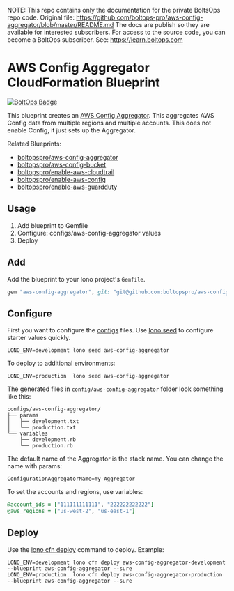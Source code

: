 <!-- note marker start -->
NOTE: This repo contains only the documentation for the private BoltsOps repo code.
Original file: https://github.com/boltops-pro/aws-config-aggregator/blob/master/README.md
The docs are publish so they are available for interested subscribers.
For access to the source code, you can become a BoltOps subscriber.
See: https://learn.boltops.com

<!-- note marker end -->

# AWS Config Aggregator CloudFormation Blueprint

[![BoltOps Badge](https://img.boltops.com/boltops/badges/boltops-badge.png)](https://www.boltops.com)

This blueprint creates an [AWS Config Aggregator](https://docs.aws.amazon.com/config/latest/developerguide/setup-aggregator-console.html).  This aggregates AWS Config data from multiple regions and multiple accounts. This does not enable Config, it just sets up the Aggregator.

Related Blueprints:

* [boltopspro/aws-config-aggregator](https://github.com/boltopspro/aws-config-aggregator)
* [boltopspro/aws-config-bucket](https://github.com/boltopspro/aws-config-bucket)
* [boltopspro/enable-aws-cloudtrail](https://github.com/boltopspro/enable-aws-cloudtrail)
* [boltopspro/enable-aws-config](https://github.com/boltopspro/enable-aws-config)
* [boltopspro/enable-aws-guardduty](https://github.com/boltopspro/enable-guardduty)

## Usage

1. Add blueprint to Gemfile
2. Configure: configs/aws-config-aggregator values
3. Deploy

## Add

Add the blueprint to your lono project's `Gemfile`.

```ruby
gem "aws-config-aggregator", git: "git@github.com:boltopspro/aws-config-aggregator.git"
```

## Configure

First you want to configure the [configs](https://lono.cloud/docs/core/configs/) files. Use [lono seed](https://lono.cloud/reference/lono-seed/) to configure starter values quickly.

    LONO_ENV=development lono seed aws-config-aggregator

To deploy to additional environments:

    LONO_ENV=production  lono seed aws-config-aggregator

The generated files in `config/aws-config-aggregator` folder look something like this:

    configs/aws-config-aggregator/
    ├── params
    │   ├── development.txt
    │   └── production.txt
    └── variables
        ├── development.rb
        └── production.rb

The default name of the Aggregator is the stack name.  You can change the name with params:

    ConfigurationAggregatorName=my-Aggregator

To set the accounts and regions, use variables:

```ruby
@account_ids = ["111111111111", "222222222222"]
@aws_regions = ["us-west-2", "us-east-1"]
```

## Deploy

Use the [lono cfn deploy](http://lono.cloud/reference/lono-cfn-deploy/) command to deploy. Example:

    LONO_ENV=development lono cfn deploy aws-config-aggregator-development --blueprint aws-config-aggregator --sure
    LONO_ENV=production  lono cfn deploy aws-config-aggregator-production  --blueprint aws-config-aggregator --sure
